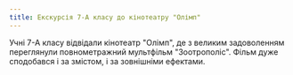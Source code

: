 ```yaml
---
title: Екскурсія 7-А класу до кінотеатру "Олімп"
---
```


Учні 7-А класу відвідали кінотеатр "Олімп", де з великим задоволенням переглянули повнометражний мультфільм "Зоотрополіс". Фільм дуже сподобався і за змістом, і за зовнішніми ефектами.

<slideshow id="72157666526539306"></slideshow>
